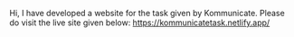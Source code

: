 Hi,
I have developed a website for the task given by Kommunicate.
Please do visit the live site given below:
https://kommunicatetask.netlify.app/